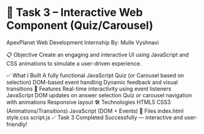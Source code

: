 # 🧠 Task 3 – Interactive Web Component (Quiz/Carousel)
ApexPlanet Web Development Internship
By: Mulle Vyshnavi

📋 Objective
Create an engaging and interactive UI using JavaScript and CSS animations to simulate a user-driven experience.

✅ What I Built
A fully functional JavaScript Quiz (or Carousel based on selection)
DOM-based event handling
Dynamic feedback and visual transitions
🚀 Features
Real-time interactivity using event listeners
JavaScript DOM updates on answer selection
Quiz or carousel navigation with animations
Responsive layout
🛠️ Technologies
HTML5
CSS3 (Animations/Transitions)
JavaScript (DOM + Events)
📁 Files
index.html
style.css
script.js
✅ Task 3 Completed Successfully — interactive and user-friendly!
